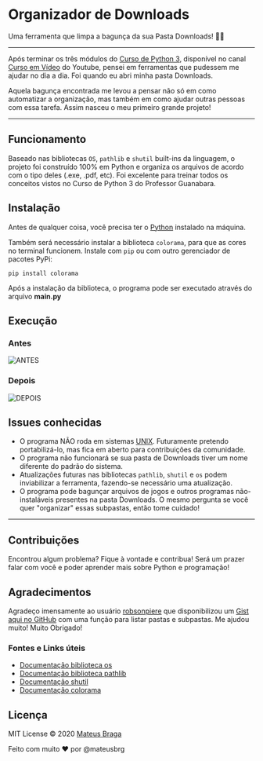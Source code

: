# Organizador de Downloads
Uma ferramenta que limpa a bagunça da sua Pasta Downloads! 📁⏬ 

---
Após terminar os três módulos do [Curso de Python 3](https://www.youtube.com/playlist?list=PLHz_AreHm4dlKP6QQCekuIPky1CiwmdI6), disponível no canal [Curso em Vídeo](https://www.youtube.com/user/cursosemvideo) do Youtube, pensei em ferramentas que pudessem me ajudar no dia a dia. Foi quando eu abri minha pasta Downloads.

Aquela bagunça encontrada me levou a pensar não só em como automatizar a organização, mas também em como ajudar outras pessoas com essa tarefa. Assim nasceu o meu primeiro grande projeto!

---
## Funcionamento

Baseado nas bibliotecas `OS`, `pathlib` e `shutil` built-ins da linguagem, o projeto foi construído 100% em Python e organiza os arquivos de acordo com o tipo deles (.exe, .pdf, etc). Foi excelente para treinar todos os conceitos vistos no Curso de Python 3 do Professor Guanabara.

## Instalação

Antes de qualquer coisa, você precisa ter o [Python](https://www.python.org/downloads/) instalado na máquina.

Também será necessário instalar a biblioteca `colorama`, para que as cores no terminal funcionem. Instale com `pip` ou com outro gerenciador de pacotes PyPi:

```
pip install colorama
```

Após a instalação da biblioteca, o programa pode ser executado através do arquivo **main.py**

## Execução

### Antes
![ANTES](https://raw.githubusercontent.com/mateusbrg/Organizando-Downloads/master/img/Antes.png)
### Depois
![DEPOIS](https://raw.githubusercontent.com/mateusbrg/Organizando-Downloads/master/img/Depois.png)

## Issues conhecidas

* O programa NÃO roda em sistemas [UNIX](https://pt.wikipedia.org/wiki/Unix). Futuramente pretendo portabilizá-lo, mas fica em aberto para contribuições da comunidade.
* O programa não funcionará se sua pasta de Downloads tiver um nome diferente do padrão do sistema.
* Atualizações futuras nas bibliotecas `pathlib`, `shutil` e `os` podem inviabilizar a ferramenta, fazendo-se necessário uma atualização.
* O programa pode bagunçar arquivos de jogos e outros programas não-instaláveis presentes na pasta Downloads. O mesmo pergunta se você quer "organizar" essas subpastas, então tome cuidado!

---
## Contribuições
Encontrou algum problema? Fique à vontade e contribua! Será um prazer falar com você e poder aprender mais sobre Python e programação!


## Agradecimentos

Agradeço imensamente ao usuário [robsonpiere](https://github.com/robsonpiere) que disponibilizou um [Gist aqui no GitHub](https://gist.github.com/robsonpiere/fc256f6e7b7301d2d12343372cde93f9) com uma função para listar pastas e subpastas. Me ajudou muito! Muito Obrigado!

### Fontes e Links úteis

* [Documentação biblioteca os](https://docs.python.org/3/library/os.html)
* [Documentação biblioteca pathlib](https://docs.python.org/3/library/pathlib.html)
* [Documentação shutil](https://docs.python.org/3/library/shutil.html)
* [Documentação colorama](https://pypi.org/project/colorama/)

## Licença
MIT License © 2020 [Mateus Braga](https://github.com/mateusbrg)

Feito com muito ❤️ por @mateusbrg
